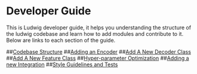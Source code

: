 Developer Guide
===============

This is Ludwig developer guide, it helps you understanding the structure of the ludwig codebase and learn how to add modules and contribute to it. Below are links to each section of the guide.

##[Codebase Structure](developer_guide/CodebaseStructure.md)
##[Adding an Encoder](developer_guide/adding_an_encoder.md)
##[Add A New Decoder Class](developer_guide/AddANewDecoderClass.md)
##[Add A New Feature Class](developer_guide/add_a_new_feature_class.md)
##[Hyper-parameter Optimization](developer_guide/hyper_parameter_optimization.md)
##[Adding a new Integration](developer_guide/adding_a_new_integration.md)
##[Style Guidelines and Tests](developer_guide/style_guidelines_and_tests)
